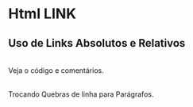 # Html LINK

## Uso de Links Absolutos e Relativos 

<br>Veja o código e comentários.

<br>Trocando Quebras de linha para Parágrafos.